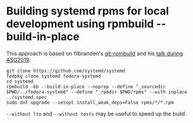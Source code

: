# Building systemd rpms for local development using rpmbuild --build-in-place

This approach is based on filbranden's [git-rpmbuild](https://github.com/filbranden/git-rpmbuild)
and his [talk during ASG2019](https://www.youtube.com/watch?v=fVM1kJrymRM).

```
git clone https://github.com/systemd/systemd
fedpkg clone systemd fedora-systemd
cd systemd
rpmbuild -bb --build-in-place --noprep --define "_sourcedir $PWD/../fedora-systemd" --define "_rpmdir $PWD/rpms" --with inplace ../systemd.spec
sudo dnf upgrade --setopt install_weak_deps=False rpms/*/*.rpm
```

`--without lto` and `--without tests` may be useful to speed up the build.
